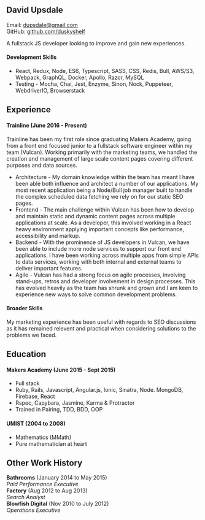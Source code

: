 ## David Upsdale

Email: dupsdale@gmail.com  
GitHub: [github.com/duskyshelf](https://github.com/duskyshelf)

A fullstack JS developer looking to improve and gain new experiences.

#### Development Skills

- React, Redux, Node, ES6, Typescript, SASS, CSS, Redis, Bull, AWS/S3, Webpack, GraphQL, Docker, Apollo, Razor, MySQL
- Testing - Mocha, Chai, Jest, Enzyme, Sinon, Nock, Puppeteer, WebdriverIO, Browserstack

## Experience

#### Trainline (June 2016 - Present)

Trainline has been my first role since graduating Makers Academy, going from a front end focused junior to a fullstack software engineer within my team (Vulcan). Working primarily with the marketing teams, we handled the creation and management of large scale content pages covering different purposes and data sources.

- Architecture - My domain knowledge within the team has meant I have been able both influence and architect a number of our applications. My most recent application being a Node/Bull job manager built to handle the complex scheduled data fetching we rely on for our static SEO pages.
- Frontend - The main challenge within Vulcan has been how to develop and maintain static and dynamic content pages across multiple applications at scale. As a developer, this involved working in a React heavy environment applying important concepts like performance, accessibility and markup.
- Backend - With the prominence of JS developers in Vulcan, we have been able to include more node services to support our front end applications. I have been working across multiple apps from simple APIs to data services, working with both internal and external teams to deliver important features.
- Agile - Vulcan has had a strong focus on agile processes, involving stand-ups, retros and developer involvement in design processes. This has evolved heavily as the team has shrunk and grown and I am keen to experience new ways to solve common development problems.

#### Broader Skills

My marketing experience has been useful with regards to SEO discussions as it has remained relevent and practical when considering solutions to the problems we faced.

## Education

#### Makers Academy (June 2015 - Sept 2015)

- Full stack
- Ruby, Rails, Javascript, Angular.js, Ionic, Sinatra, Node. MongoDB, Firebase, React
- Rspec, Capybara, Jasmine, Karma & Protractor
- Trained in Pairing, TDD, BDD, OOP

#### UMIST (2004 to 2008)

- Mathematics (MMath)
- Pure mathematician at heart

## Other Work History

**Bathrooms** (January 2014 to May 2015)  
_Paid Performance Executive_  
**Factory** (Aug 2012 to Aug 2013)  
_Search Analyst_  
**Blowfish Digital** (Nov 2010 to July 2012)  
_Operations Executive_
